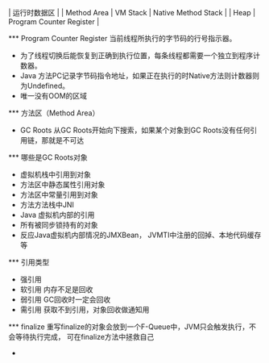 
|        运行时数据区                          |
| Method Area | VM Stack | Native Method Stack | 
| Heap        |  Program Counter Register      |

*** Program Counter Register 当前线程所执行的字节码的行号指示器。
- 为了线程切换后能恢复到正确到执行位置，每条线程都需要一个独立到程序计数器。
- Java 方法PC记录字节码指令地址，如果正在执行的时Native方法则计数器则为Undefined。
- 唯一没有OOM的区域

*** 方法区（Method Area）
- GC Roots 从GC Roots开始向下搜索，如果某个对象到GC Roots没有任何引用链，那就是不可达

*** 哪些是GC Roots对象
- 虚拟机栈中引用到对象
- 方法区中静态属性引用对象
- 方法区中常量引用到对象
- 方法方法栈中JNI
- Java 虚拟机内部的引用
- 所有被同步锁持有的对象
- 反应Java虚拟机内部情况的JMXBean， JVMTI中注册的回掉、本地代码缓存等

*** 引用类型
- 强引用
- 软引用 内存不足是回收
- 弱引用 GC回收时一定会回收
- 需引用 获取不到引用，对象回收做通知用

*** finalize
重写finalize的对象会放到一个F-Queue中，JVM只会触发执行，不会等待执行完成，
可在finalize方法中拯救自己


* 
